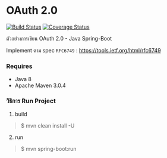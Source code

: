 OAuth 2.0
=================

[![Build Status](https://travis-ci.org/jittagornp/oauth2.svg?branch=master)](https://travis-ci.org/jittagornp/oauth2)
[![Coverage Status](https://coveralls.io/repos/github/jittagornp/oauth2/badge.svg)](https://coveralls.io/github/jittagornp/oauth2) 

ตัวอย่างการเขียน OAuth 2.0 - Java Spring-Boot

Implement ตาม spec `RFC6749` : https://tools.ietf.org/html/rfc6749

### Requires
- Java 8
- Apache Maven 3.0.4

### วิธีการ Run Project

1. build

> $ mvn clean install -U

2. run
> $ mvn spring-boot:run
